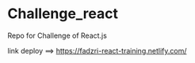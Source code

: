 # Challenge_react
Repo for Challenge of React.js

link deploy ==> https://fadzri-react-training.netlify.com/